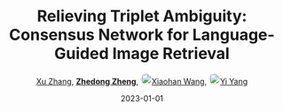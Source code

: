 ---
title: "Relieving Triplet Ambiguity: Consensus Network for Language-Guided Image Retrieval"
collection: publications
permalink: /publication/Relievin2023
date: 2023-01-01
doi: 
keywords: 
venue: 'arXiv:2306.02092'
author: '<a href="https://zdzheng.xyz/authors/Xu-Zhang" class="author">Xu Zhang</a>, <strong><a href="https://zdzheng.xyz/authors/Zhedong-Zheng" class="author">Zhedong Zheng</a></strong>, <a href="https://zdzheng.xyz/authors/Xiaohan-Wang" class="author"> <img src="https://zdzheng.xyz/files/xiaohan-wang.jpeg" alt="Xiaohan-Wang" style="border-radius: 50%; height:20px; width:20px">Xiaohan Wang</a>, <a href="https://zdzheng.xyz/authors/Yi-Yang" class="author"> <img src="https://zdzheng.xyz/files/yi-yang.jpeg" alt="Yi-Yang" style="border-radius: 50%; height:20px; width:20px">Yi Yang</a>'
sqlauthor: [ {"@type": "Person","name":Xu Zhang}, {"@type": "Person","name":Zhedong Zheng}, {"@type": "Person","name":Xiaohan Wang}, {"@type": "Person","name":Yi Yang}, ]
citation: ' Xu Zhang,  Zhedong Zheng,  Xiaohan Wang,  Yi Yang, &quot;Relieving Triplet Ambiguity: Consensus Network for Language-Guided Image Retrieval.&quot; arXiv:2306.02092, 2023.'
pub_year: '2023'
bib: >
    @article{zhang2023relieving,<br>author = "Zhang, Xu and Zheng, Zhedong and Wang, Xiaohan and Yang, Yi",<br>title = "Relieving Triplet Ambiguity: Consensus Network for Language-Guided Image Retrieval",<br>booktitle = "arXiv:2306.02092",<br>year = "2023"
    }

---